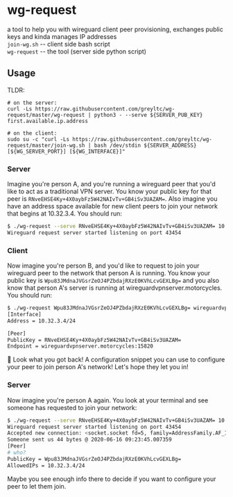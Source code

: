 # wg-request
a tool to help you with wireguard client peer provisioning, exchanges public keys and kinda manages IP addresses  
`join-wg.sh` -- client side bash script  
`wg-request` -- the tool (server side python script)

## Usage
TLDR:
```
# on the server:
curl -Ls https://raw.githubusercontent.com/greyltc/wg-request/master/wg-request | python3 - --serve ${SERVER_PUB_KEY} first.available.ip.address

# on the client:
sudo su -c "curl -Ls https://raw.githubusercontent.com/greyltc/wg-request/master/join-wg.sh | bash /dev/stdin ${SERVER_ADDRESS} [${WG_SERVER_PORT}] [${WG_INTERFACE}]"
```
### Server
Imagine you're person A, and you're running a wireguard peer that you'd like to act as a traditional VPN server. You know your public key for that peer is `RNveEHSE4Ky+4X0aybFz5W42NAIvTv+GB4iSv3UAZAM=`. Also imagine you have an address space available for new client peers to join your network that begins at 10.32.3.4. You should run:
```bash
$ ./wg-request --serve RNveEHSE4Ky+4X0aybFz5W42NAIvTv+GB4iSv3UAZAM= 10.32.3.4
Wireguard request server started listening on port 43454
```

### Client
Now imagine you're person B, and you'd like to request to join your wireguard peer to the network that person A is running. You know your public key is `Wpu83JMdnaJVGsrZeOJ4PZbdajRXzE0KVhLcvGEXLBg=` and you also know that person A's server is running at wireguardvpnserver.motorcycles. You should run:
```bash
$ ./wg-request Wpu83JMdnaJVGsrZeOJ4PZbdajRXzE0KVhLcvGEXLBg= wireguardvpnserver.motorcycles
[Interface]
Address = 10.32.3.4/24

[Peer]
PublicKey = RNveEHSE4Ky+4X0aybFz5W42NAIvTv+GB4iSv3UAZAM=
Endpoint = wireguardvpnserver.motorcycles:15820
```
:tada: Look what you got back! A configuration snippet you can use to configure your peer to join person A's network! Let's hope they let you in!

### Server
Now imagine you're person A again. You look at your terminal and see someone has requested to join your network:
```bash
$ ./wg-request --serve RNveEHSE4Ky+4X0aybFz5W42NAIvTv+GB4iSv3UAZAM= 10.32.3.4
Wireguard request server started listening on port 43454
Accepted new connection: <socket.socket fd=5, family=AddressFamily.AF_INET, type=SocketKind.SOCK_STREAM, proto=0, laddr=('25.8.170.217', 43454), raddr=('55.15.100.23', 60358)> from ip ('55.15.100.23', 60358)
Someone sent us 44 bytes @ 2020-06-16 09:23:45.007359
[Peer]
# who?
PublicKey = Wpu83JMdnaJVGsrZeOJ4PZbdajRXzE0KVhLcvGEXLBg=
AllowedIPs = 10.32.3.4/24
```
Maybe you see enough info there to decide if you want to configure your peer to let them join.
